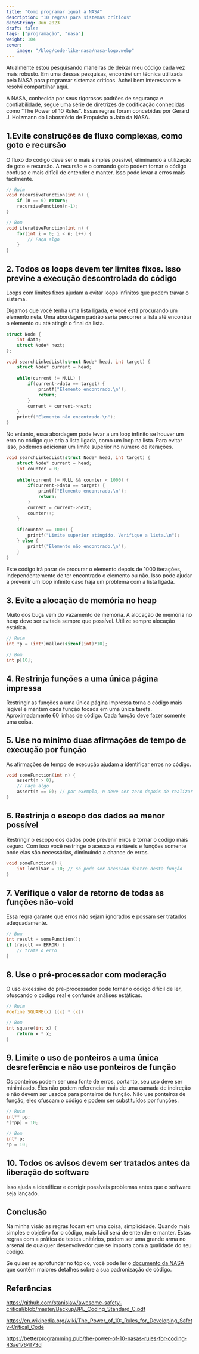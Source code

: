 ```yaml
---
title: "Como programar igual a NASA"
description: "10 regras para sistemas críticos"
dateString: Jun 2023
draft: false
tags: ["programação", "nasa"]
weight: 104
cover:
    image: "/blog/code-like-nasa/nasa-logo.webp"
---
```


Atualmente estou pesquisando maneiras de deixar meu código cada vez mais robusto. Em uma dessas pesquisas, encontrei um técnica utilizada pela NASA para programar sistemas criticos. Achei bem interessante e resolvi compartilhar aqui.

A NASA, conhecida por seus rigorosos padrões de segurança e confiabilidade, segue uma série de diretrizes de codificação conhecidas como "The Power of 10 Rules". Essas regras foram concebidas por Gerard J. Holzmann do Laboratório de Propulsão a Jato da NASA.

## 1.Evite construções de fluxo complexas, como goto e recursão
O fluxo do código deve ser o mais simples possível, eliminando a utilização de goto e recursão.
A recursão e o comando goto podem tornar o código confuso e mais difícil de entender e manter. Isso pode levar a erros mais facilmente.

```c
// Ruim
void recursiveFunction(int n) {
    if (n == 0) return;
    recursiveFunction(n-1);
}

// Bom
void iterativeFunction(int n) {
    for(int i = 0; i < n; i++) {
        // Faça algo
    }
}
```

## 2. Todos os loops devem ter limites fixos. Isso previne a execução descontrolada do código
Loops com limites fixos ajudam a evitar loops infinitos que podem travar o sistema.

Digamos que você tenha uma lista ligada, e você está procurando um elemento nela. Uma abordagem padrão seria percorrer a lista até encontrar o elemento ou até atingir o final da lista.

```c
struct Node {
    int data;
    struct Node* next;
};

void searchLinkedList(struct Node* head, int target) {
    struct Node* current = head;
    
    while(current != NULL) {
        if(current->data == target) {
            printf("Elemento encontrado.\n");
            return;
        }
        current = current->next;
    }
    printf("Elemento não encontrado.\n");
}
```

No entanto, essa abordagem pode levar a um loop infinito se houver um erro no código que cria a lista ligada, como um loop na lista. Para evitar isso, podemos adicionar um limite superior no número de iterações.

```c
void searchLinkedList(struct Node* head, int target) {
    struct Node* current = head;
    int counter = 0;
    
    while(current != NULL && counter < 1000) {
        if(current->data == target) {
            printf("Elemento encontrado.\n");
            return;
        }
        current = current->next;
        counter++;
    }
    
    if(counter == 1000) {
        printf("Limite superior atingido. Verifique a lista.\n");
    } else {
        printf("Elemento não encontrado.\n");
    }
}
```

Este código irá parar de procurar o elemento depois de 1000 iterações, independentemente de ter encontrado o elemento ou não. Isso pode ajudar a prevenir um loop infinito caso haja um problema com a lista ligada.


## 3. Evite a alocação de memória no heap
Muito dos bugs vem do vazamento de memória. A alocação de memória no heap deve ser evitada sempre que possível. Utilize sempre alocação estática.

```c
// Ruim
int *p = (int*)malloc(sizeof(int)*10);

// Bom
int p[10];
```


## 4. Restrinja funções a uma única página impressa
Restringir as funções a uma única página impressa torna o código mais legível e mantém cada função focada em uma única tarefa. Aproximadamente 60 linhas de código.
Cada função deve fazer somente uma coisa.

## 5. Use no mínimo duas afirmações de tempo de execução por função
As afirmações de tempo de execução ajudam a identificar erros no código.

```c
void someFunction(int n) {
    assert(n > 0);
    // Faça algo
    assert(n == 0); // por exemplo, n deve ser zero depois de realizar a operação
}
```

## 6. Restrinja o escopo dos dados ao menor possível
Restringir o escopo dos dados pode prevenir erros e tornar o código mais seguro. Com isso você restringe o acesso a variáveis e funções somente onde elas são necessárias, diminuindo a chance de erros.

```c
void someFunction() {
    int localVar = 10; // só pode ser acessado dentro desta função
}
```

## 7. Verifique o valor de retorno de todas as funções não-void
Essa regra garante que erros não sejam ignorados e possam ser tratados adequadamente.

```c
// Bom
int result = someFunction();
if (result == ERROR) {
    // trate o erro
}
```

## 8. Use o pré-processador com moderação
O uso excessivo do pré-processador pode tornar o código difícil de ler, ofuscando o código real e confunde análises estáticas.

```c
// Ruim
#define SQUARE(x) ((x) * (x))

// Bom
int square(int x) {
    return x * x;
}
```

## 9. Limite o uso de ponteiros a uma única desreferência e não use ponteiros de função
Os ponteiros podem ser uma fonte de erros, portanto, seu uso deve ser minimizado. Eles não podem referenciar mais de uma camada de indireção e não devem ser usados para ponteiros de função.
Não use ponteiros de função, eles ofuscam o código e podem ser substituídos por funções.

```c
// Ruim
int** pp;
*(*pp) = 10;

// Bom
int* p;
*p = 10;
```

## 10. Todos os avisos devem ser tratados antes da liberação do software
Isso ajuda a identificar e corrigir possíveis problemas antes que o software seja lançado.

## Conclusão

Na minha visão as regras focam em uma coisa, simplicidade. Quando mais simples e objetivo for o código, mais fácil será de entender e manter. Estas regras com a prática de testes unitários, podem ser uma grande arma no arsenal de qualquer desenvolvedor que se importa com a qualidade do seu código.

Se quiser se aprofundar no tópico, você pode ler o [documento da NASA](https://github.com/stanislaw/awesome-safety-critical/blob/master/Backup/JPL_Coding_Standard_C.pdf) que contém maiores detalhes sobre a sua padronização de código.

## Referências
https://github.com/stanislaw/awesome-safety-critical/blob/master/Backup/JPL_Coding_Standard_C.pdf

https://en.wikipedia.org/wiki/The_Power_of_10:_Rules_for_Developing_Safety-Critical_Code

https://betterprogramming.pub/the-power-of-10-nasas-rules-for-coding-43ae1764f73d